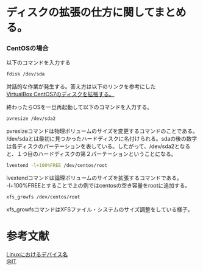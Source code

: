 # ディスクの拡張の仕方に関してまとめる。

### CentOSの場合
以下のコマンドを入力する
```bash
fdisk /dev/sda
```

対話的な作業が発生する。答え方は以下のリンクを参考にした<br>
[VirtualBox CentOS7のディスクを拡張する。](https://cream-worker.blog.jp/archives/1077340749.html)

終わったらOSを一旦再起動して以下のコマンドを入力する。
```bash
pvresize /dev/sda2
```
pvresizeコマンドは物理ボリュームのサイズを変更するコマンドのことである。<br>
/dev/sdaとは最初に見つかったハードディスクに名付けられる。sdaの後の数字は各ディスクのパーテーションを表している。したがって、/dev/sda2となると、１つ目のハードディスクの第２パーテーションということになる。

```bash
lvextend -l+100%FREE /dev/centos/root
```
lvextendコマンドは論理ボリュームのサイズを拡張するコマンドである。<br>
-l+100%FREEとすることで上の例ではcentosの空き容量をrootに追加する。

```bash
xfs_growfs /dev/centos/root
```
xfs_growfsコマンドはXFSファイル・システムのサイズ調整をしている様子。
# 参考文献
[Linuxにおけるデバイス名](https://www.debian.org/releases/stable/i386/apcs04.ja.html)<br>
[@IT](https://atmarkit.itmedia.co.jp/ait/series/3065/)

